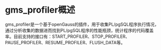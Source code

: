 # gms_profiler概述

gms_profiler是一个基于openGauss的插件，用于收集PL/pgSQL程序执行情况，通过分析收集的数据进而找到PL/pgSQL程序的性能瓶颈，统计程序的代码覆盖率。目前支持的接口有：START_PROFILER、STOP_PROFILER、PAUSE_PROFILER、RESUME_PROFILER、FLUSH_DATA等。